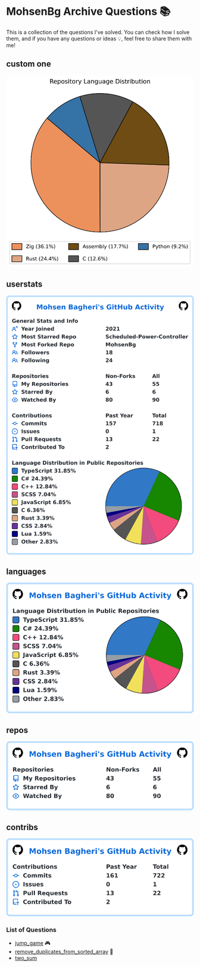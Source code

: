 # MohsenBg Archive Questions 📚
This is a collection of the questions I've solved. You can check how I solve them, and if you have any questions or ideas 💡, feel free to share them with me! 

## custom one
![custom](./chart_gen/pie_chart.svg)
## userstats
![My user statistics](images/userstats.svg)

## languages
![My user statistics](images/languages.svg)

## repos
![My user statistics](images/repos.svg)

## contribs
![My user statistics](images/contribs.svg)

### List of Questions
* [jump_game](./jump_game/README.md) 🎮
* [remove_duplicates_from_sorted_array](./remove_duplicates_from_sorted_array/README.md) 🔄
* [two_sum](./two_sum/README.md)
